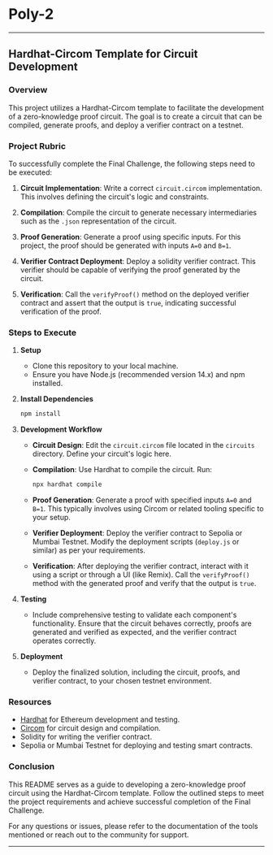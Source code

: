 # Poly-2

---

## Hardhat-Circom Template for Circuit Development

### Overview

This project utilizes a Hardhat-Circom template to facilitate the development of a zero-knowledge proof circuit. The goal is to create a circuit that can be compiled, generate proofs, and deploy a verifier contract on a testnet.

### Project Rubric

To successfully complete the Final Challenge, the following steps need to be executed:

1. **Circuit Implementation**: Write a correct `circuit.circom` implementation. This involves defining the circuit's logic and constraints.

2. **Compilation**: Compile the circuit to generate necessary intermediaries such as the `.json` representation of the circuit.

3. **Proof Generation**: Generate a proof using specific inputs. For this project, the proof should be generated with inputs `A=0` and `B=1`.

4. **Verifier Contract Deployment**: Deploy a solidity verifier contract. This verifier should be capable of verifying the proof generated by the circuit.

5. **Verification**: Call the `verifyProof()` method on the deployed verifier contract and assert that the output is `true`, indicating successful verification of the proof.

### Steps to Execute

1. **Setup**

   - Clone this repository to your local machine.
   - Ensure you have Node.js (recommended version 14.x) and npm installed.

2. **Install Dependencies**

   ```bash
   npm install
   ```

3. **Development Workflow**

   - **Circuit Design**: Edit the `circuit.circom` file located in the `circuits` directory. Define your circuit's logic here.
   
   - **Compilation**: Use Hardhat to compile the circuit. Run:
     
     ```bash
     npx hardhat compile
     ```

   - **Proof Generation**: Generate a proof with specified inputs `A=0` and `B=1`. This typically involves using Circom or related tooling specific to your setup.

   - **Verifier Deployment**: Deploy the verifier contract to Sepolia or Mumbai Testnet. Modify the deployment scripts (`deploy.js` or similar) as per your requirements.

   - **Verification**: After deploying the verifier contract, interact with it using a script or through a UI (like Remix). Call the `verifyProof()` method with the generated proof and verify that the output is `true`.

4. **Testing**

   - Include comprehensive testing to validate each component's functionality. Ensure that the circuit behaves correctly, proofs are generated and verified as expected, and the verifier contract operates correctly.

5. **Deployment**

   - Deploy the finalized solution, including the circuit, proofs, and verifier contract, to your chosen testnet environment.

### Resources

- [Hardhat](https://hardhat.org/) for Ethereum development and testing.
- [Circom](https://github.com/iden3/circom) for circuit design and compilation.
- Solidity for writing the verifier contract.
- Sepolia or Mumbai Testnet for deploying and testing smart contracts.

### Conclusion

This README serves as a guide to developing a zero-knowledge proof circuit using the Hardhat-Circom template. Follow the outlined steps to meet the project requirements and achieve successful completion of the Final Challenge.

For any questions or issues, please refer to the documentation of the tools mentioned or reach out to the community for support.

--- 
